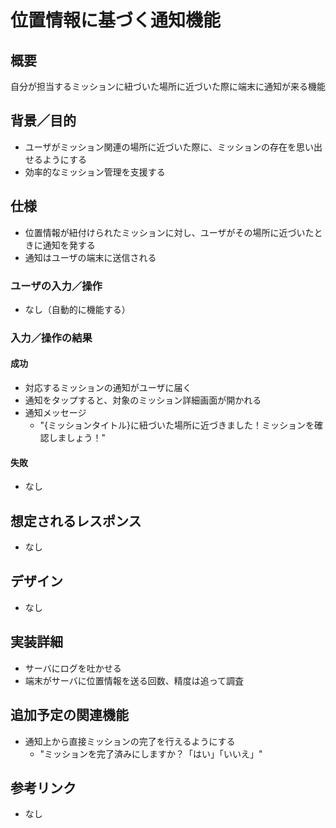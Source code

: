 # 位置情報に基づく通知機能

## 概要
自分が担当するミッションに紐づいた場所に近づいた際に端末に通知が来る機能

## 背景／目的
- ユーザがミッション関連の場所に近づいた際に、ミッションの存在を思い出せるようにする
- 効率的なミッション管理を支援する

## 仕様
- 位置情報が紐付けられたミッションに対し、ユーザがその場所に近づいたときに通知を発する
- 通知はユーザの端末に送信される

### ユーザの入力／操作
- なし（自動的に機能する）

### 入力／操作の結果
#### 成功
- 対応するミッションの通知がユーザに届く
- 通知をタップすると、対象のミッション詳細画面が開かれる
- 通知メッセージ
   - "{ミッションタイトル}に紐づいた場所に近づきました！ミッションを確認しましょう！"

#### 失敗
- なし

## 想定されるレスポンス
- なし

## デザイン
- なし

## 実装詳細
- サーバにログを吐かせる
- 端末がサーバに位置情報を送る回数、精度は追って調査

## 追加予定の関連機能
- 通知上から直接ミッションの完了を行えるようにする
   - "ミッションを完了済みにしますか？「はい」「いいえ」"

## 参考リンク
- なし

